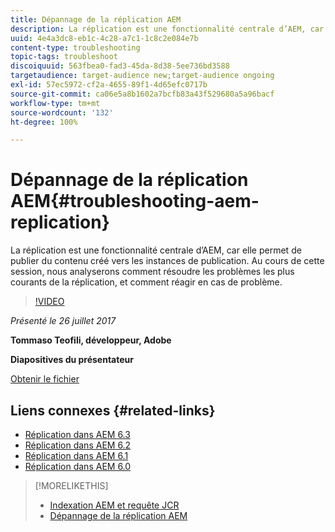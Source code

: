 ```yaml
---
title: Dépannage de la réplication AEM
description: La réplication est une fonctionnalité centrale d’AEM, car elle permet de publier du contenu créé vers les instances de publication. Au cours de cette session, nous analyserons comment résoudre les problèmes les plus courants de la réplication, et comment réagir en cas de problème.
uuid: 4e4a3dc8-eb1c-4c28-a7c1-1c8c2e084e7b
content-type: troubleshooting
topic-tags: troubleshoot
discoiquuid: 563fbea0-fad3-45da-8d38-5ee736bd3588
targetaudience: target-audience new;target-audience ongoing
exl-id: 57ec5972-cf2a-4655-89f1-4d65efc0717b
source-git-commit: ca06e5a8b1602a7bcfb83a43f529680a5a96bacf
workflow-type: tm+mt
source-wordcount: '132'
ht-degree: 100%

---
```


# Dépannage de la réplication AEM{#troubleshooting-aem-replication}

La réplication est une fonctionnalité centrale d’AEM, car elle permet de publier du contenu créé vers les instances de publication. Au cours de cette session, nous analyserons comment résoudre les problèmes les plus courants de la réplication, et comment réagir en cas de problème.

>[!VIDEO](https://video.tv.adobe.com/v/19282/?quality=9)

*Présenté le 26 juillet 2017*

**Tommaso Teofili, développeur, Adobe**

**Diapositives du présentateur**

[Obtenir le fichier](assets/aem-gems-troubleshooting-aem-replication.pdf)

## Liens connexes {#related-links}

* [Réplication dans AEM 6.3](https://docs.adobe.com/docs/en/aem/6-3/deploy/configuring/replication.html)
* [Réplication dans AEM 6.2](https://docs.adobe.com/docs/en/aem/6-2/deploy/configuring/replication.html)
* [Réplication dans AEM 6.1](https://docs.adobe.com/docs/en/aem/6-1/deploy/configuring/replication.html)
* [Réplication dans AEM 6.0](https://docs.adobe.com/docs/en/aem/6-0/deploy/configuring/replication.html)

>[!MORELIKETHIS]
>
>* [Indexation AEM et requête JCR](aem-indexing-jcr-query.md)
>* [Dépannage de la réplication AEM](aem-troubleshooting-aem-replication.md)

<!-- >>* [Adobe Experience Manager: AEM 6.x Maintenance Tasks](https://helpx.adobe.com/experience-manager/kt/eseminars/ccoo-aem-Aug-register.html) -->
